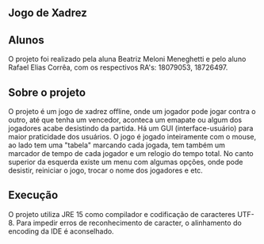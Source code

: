 ## Jogo de Xadrez

## Alunos
O projeto foi realizado pela aluna Beatriz Meloni Meneghetti e pelo aluno Rafael Elias Corrêa, com os respectivos RA's: 18079053, 18726497.

## Sobre o projeto
O projeto é um jogo de xadrez offline, onde um jogador pode jogar contra o outro, até que tenha um vencedor, aconteca um emapate ou algum dos jogadores acabe desistindo da partida. Há um GUI (interface-usuário) para maior praticidade dos usuários. O jogo é jogado inteiramente com o mouse, ao lado tem uma "tabela" marcando cada jogada, tem também um marcador de tempo de cada jogador e um relogio do tempo total. No canto superior da esquerda existe um menu com algumas opções, onde pode desistir, reiniciar o jogo, trocar o nome dos jogadores e etc. 

## Execução
O projeto utiliza JRE 15 como compilador e codificação de caracteres UTF-8. Para impedir erros de reconhecimento de caracter, o alinhamento do encoding da IDE é aconselhado.
